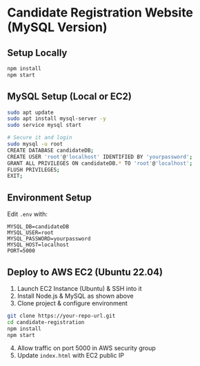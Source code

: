 
# Candidate Registration Website (MySQL Version)

## Setup Locally
```bash
npm install
npm start
```

## MySQL Setup (Local or EC2)
```bash
sudo apt update
sudo apt install mysql-server -y
sudo service mysql start

# Secure it and login
sudo mysql -u root
CREATE DATABASE candidateDB;
CREATE USER 'root'@'localhost' IDENTIFIED BY 'yourpassword';
GRANT ALL PRIVILEGES ON candidateDB.* TO 'root'@'localhost';
FLUSH PRIVILEGES;
EXIT;
```

## Environment Setup
Edit `.env` with:
```
MYSQL_DB=candidateDB
MYSQL_USER=root
MYSQL_PASSWORD=yourpassword
MYSQL_HOST=localhost
PORT=5000
```

## Deploy to AWS EC2 (Ubuntu 22.04)

1. Launch EC2 Instance (Ubuntu) & SSH into it
2. Install Node.js & MySQL as shown above
3. Clone project & configure environment
```bash
git clone https://your-repo-url.git
cd candidate-registration
npm install
npm start
```
4. Allow traffic on port 5000 in AWS security group
5. Update `index.html` with EC2 public IP
